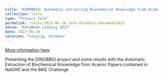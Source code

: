 ```yaml
---
title: "DINOBBIO: Automatic Extracting Biochemical Knowledge From Academic Literature"
collection: talks
type: "Project Talk"
permalink: /talks/2023-06-28-talk-dinobbio-dataweek2023
venue: "DataWeek Leipzig 2023"
date: 2023-06-28
location: "Leipzig, Germany"
---
```


[More information here](https://www.youtube.com/live/n8Kb2P8ilwg?feature=share&t=25619)

Presenting the DINOBBIO project and some results with the Automatic Extraction of Biochemical Knowledge from Acamic Papers contained in NatUKE and the BiKE Challenge
